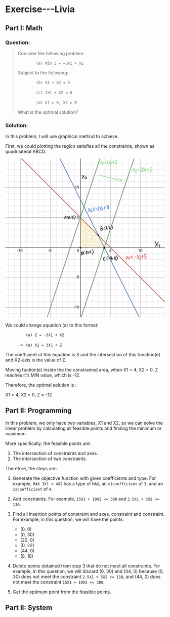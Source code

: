 # Exercise---Livia
## Part I: Math
### Question:
>Consider the following problem:
>
>             (a) Min Z = –3X1 + X2
>
>Subject to the following:
>
>             (b) X1 + X2 ≤ 5
>
>             (c) 2X1 + X2 ≤ 8  
>
>             (d) X1 ≥ 0, X2 ≥ 0 
>
>What is the optimal solution?
### Solution:
In this problem, I will use graphical method to achieve. 
  
First, we could plotting the region satisfies all the constraints, shown as quadrilateral ABCD.

![This is an image](/asserts/partI.pic.jpg)
  
We could change equation (a) to this format:
  
  
             (a) Z = -3X1 + X2 
           
          -> (e) X2 = 3X1 + Z
  
The coefficient of this equation is 3 and the intersection of this function(e) and X2-axis is the value of Z.
  
Moving fuction(e) inside the the constrained area, when X1 = 4, X2 = 0, Z reaches it's MIN value, which is -12.
  
Therefore, the optimal solution is :
  
X1 = 4,  X2 = 0, Z = -12

## Part II: Programming

In this problem, we only have two variables, X1 and X2, so we can solve the linear problem by calculating all feasible points and finding the minimum or maximum.

More specifically, the feasible points are:

1. The intersection of constraints and axes.
2. The intersection of two constraints.

Therefore, the steps are:

1. Generate the objective function with given coefficients and type. For example, `MAX 3X1 + 4X2` has a type of `MAX`, an `x1coefficient` of `3`, and an `x2coefficient` of `4`.
2. Add constraints. For example, `15X1 + 10X2 <= 300` and `2.5X1 + 5X2 <= 110`.
3. Find all insertion points of constraint and axes, constraint and constraint. For example, in this question, we will have the points:
    * (0, 0)
    * (0, 30)
    * (20, 0)
    * (0, 22)
    * (44, 0)
    * (8, 18)

4. Delete points obtained from step 3 that do not meet all constraints. For example, in this question, we will discard (0, 30) and (44, 0) because (0, 30) does not meet the constraint `2.5X1 + 5X2 <= 110`, and (44, 0) does not meet the constraint `15X1 + 10X2 <= 300`.
5. Get the optimum point from the feasible points.



## Part II: System






